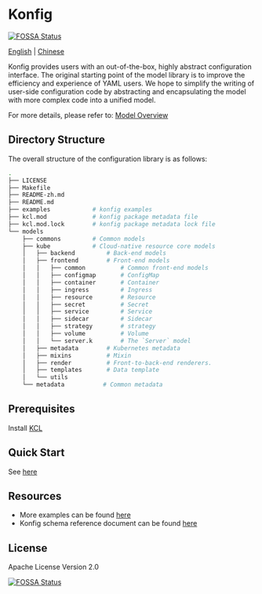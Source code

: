 # Konfig

[![FOSSA Status](https://app.fossa.com/api/projects/git%2Bgithub.com%2Fkcl-lang%2Fkonfig.svg?type=shield)](https://app.fossa.com/projects/git%2Bgithub.com%2Fkcl-lang%2Fkonfig?ref=badge_shield)

[English](README.md) | [Chinese](README-zh.md)

Konfig provides users with an out-of-the-box, highly abstract configuration interface. The original starting point of the model library is to improve the efficiency and experience of YAML users. We hope to simplify the writing of user-side configuration code by abstracting and encapsulating the model with more complex code into a unified model.

For more details, please refer to: [Model Overview](https://kcl-lang.io/docs/user_docs/guides/working-with-konfig/overview)

## Directory Structure

The overall structure of the configuration library is as follows:

```bash
.
├── LICENSE
├── Makefile
├── README-zh.md
├── README.md
├── examples            # konfig examples
├── kcl.mod             # konfig package metadata file
├── kcl.mod.lock        # konfig package metadata lock file
└── models
    ├── commons         # Common models
    ├── kube            # Cloud-native resource core models
    │   ├── backend         # Back-end models
    │   ├── frontend        # Front-end models
    │   │   ├── common          # Common front-end models
    │   │   ├── configmap       # ConfigMap
    │   │   ├── container       # Container
    │   │   ├── ingress         # Ingress
    │   │   ├── resource        # Resource
    │   │   ├── secret          # Secret
    │   │   ├── service         # Service
    │   │   ├── sidecar         # Sidecar
    │   │   ├── strategy        # strategy
    │   │   ├── volume          # Volume
    │   │   └── server.k        # The `Server` model
    │   ├── metadata        # Kubernetes metadata
    │   ├── mixins          # Mixin
    │   ├── render          # Front-to-back-end renderers.
    │   ├── templates       # Data template
    │   └── utils
    └── metadata           # Common metadata
```

## Prerequisites

Install [KCL](https://kcl-lang.io/docs/user_docs/getting-started/install)

## Quick Start

See [here](https://kcl-lang.io/docs/user_docs/guides/working-with-konfig/guide)

## Resources

- More examples can be found [here](https://github.com/kcl-lang/konfig/blob/main/examples/README.md)
- Konfig schema reference document can be found [here](https://github.com/kcl-lang/konfig/blob/main/docs/konfig.md)

## License

Apache License Version 2.0

[![FOSSA Status](https://app.fossa.com/api/projects/git%2Bgithub.com%2Fkcl-lang%2Fkonfig.svg?type=large)](https://app.fossa.com/projects/git%2Bgithub.com%2Fkcl-lang%2Fkonfig?ref=badge_large)
